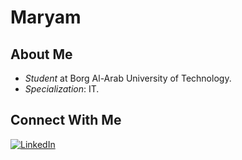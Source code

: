 <!-- رابط مكتبة لوتي -->
<script src="https://unpkg.com/@dotlottie/player-component@2.7.12/dist/dotlottie-player.mjs" type="module"></script>

# Maryam
<dotlottie-player 
  src="https://lottie.host/6d5748e0-a2d7-4c78-9cee-dc315402007f/0z2cCoe2X6.lottie" 
  background="transparent" 
  speed="1" 
  style="width: 300px; height: 300px" 
  loop 
  autoplay>
</dotlottie-player>


## About Me
-  *Student* at Borg Al-Arab University of Technology.
-  *Specialization*: IT.

## Connect With Me
[![LinkedIn](https://img.shields.io/badge/LinkedIn-Mariam-blue?style=flat-square&logo=linkedin&logoColor=white)](https://linkedin.com/in/)
